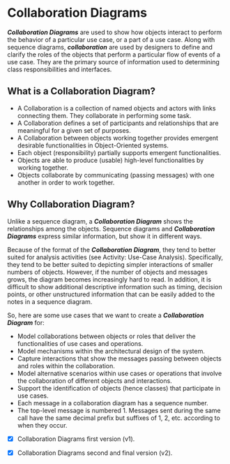 # Collaboration Diagrams 
**_Collaboration Diagrams_** are used to show how objects interact to perform the behavior of a particular use case, or a part of a use case. Along with sequence diagrams, **_collaboration_** are used by designers to define and clarify the roles of the objects that perform a particular flow of events of a use case.  They are the primary source of information used to determining class responsibilities and interfaces.

## What is a Collaboration Diagram?
- A Collaboration is a collection of named objects and actors with links connecting them. They collaborate in performing some task.
- A Collaboration defines a set of participants and relationships that are meaningful for a given set of purposes.
- A Collaboration between objects working together provides emergent desirable functionalities in Object-Oriented systems.
- Each object (responsibility) partially supports emergent functionalities.
- Objects are able to produce (usable) high-level functionalities by working together.
- Objects collaborate by communicating (passing messages) with one another in order to work together.

## Why Collaboration Diagram?
Unlike a sequence diagram, a **_Collaboration Diagram_** shows the relationships among the objects. Sequence diagrams and **_Collaboration Diagrams_** express similar information, but show it in different ways.

Because of the format of the **_Collaboration Diagram_**, they tend to better suited for analysis activities (see Activity: Use-Case Analysis).   Specifically, they tend to be better suited to depicting simpler interactions of smaller numbers of objects.  However, if the number of objects and messages grows, the diagram becomes increasingly hard to read.  In addition, it is difficult to show additional descriptive information such as timing, decision points, or other unstructured information that can be easily added to the notes in a sequence diagram. 

So, here are some use cases that we want to create a **_Collaboration Diagram_** for:

- Model collaborations between objects or roles that deliver the functionalities of use cases and operations.
- Model mechanisms within the architectural design of the system.
- Capture interactions that show the messages passing between objects and roles within the collaboration.
- Model alternative scenarios within use cases or operations that involve the collaboration of different objects and interactions.
- Support the identification of objects (hence classes) that participate in use cases.
- Each message in a collaboration diagram has a sequence number.
- The top-level message is numbered 1. Messages sent during the same call have the same decimal prefix but suffixes of 1, 2, etc. according to when they occur.

- [x] Collaboration Diagrams first version (v1).
- [x] Collaboration Diagrams second and final version (v2).


